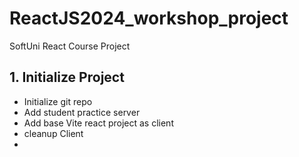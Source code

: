 # ReactJS2024_workshop_project
SoftUni React Course Project

## 1. Initialize Project
* Initialize git repo
* Add student practice server
* Add base Vite react project as client
* cleanup Client
* 